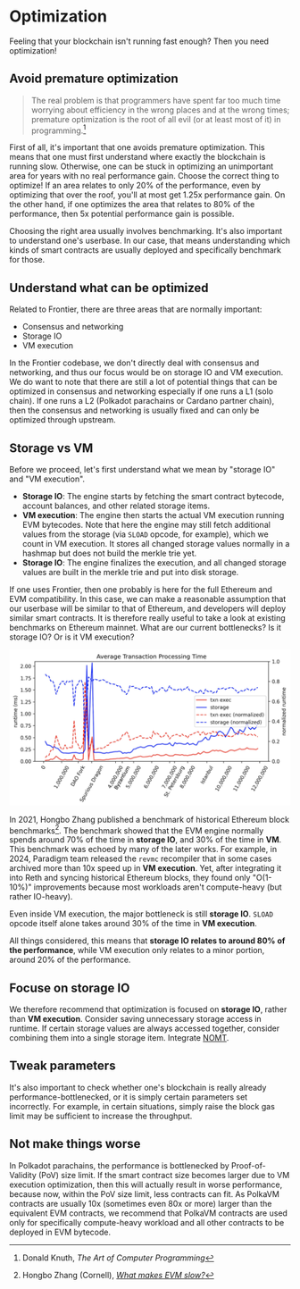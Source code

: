 # Optimization

Feeling that your blockchain isn't running fast enough? Then you need optimization!

## Avoid premature optimization

> The real problem is that programmers have spent far too much time worrying about efficiency in the wrong places and at the wrong times; premature optimization is the root of all evil (or at least most of it) in programming.[^knuth]

First of all, it's important that one avoids premature optimization. This means that one must first understand where exactly the blockchain is running slow. Otherwise, one can be stuck in optimizing an unimportant area for years with no real performance gain. Choose the correct thing to optimize! If an area relates to only 20% of the performance, even by optimizing that over the roof, you'll at most get 1.25x performance gain. On the other hand, if one optimizes the area that relates to 80% of the performance, then 5x potential performance gain is possible.

Choosing the right area usually involves benchmarking. It's also important to understand one's userbase. In our case, that means understanding which kinds of smart contracts are usually deployed and specifically benchmark for those.

## Understand what can be optimized

Related to Frontier, there are three areas that are normally important:

* Consensus and networking
* Storage IO
* VM execution

In the Frontier codebase, we don't directly deal with consensus and networking, and thus our focus would be on storage IO and VM execution. We do want to note that there are still a lot of potential things that can be optimized in consensus and networking especially if one runs a L1 (solo chain). If one runs a L2 (Polkadot parachains or Cardano partner chain), then the consensus and networking is usually fixed and can only be optimized through upstream.

## Storage vs VM

Before we proceed, let's first understand what we mean by "storage IO" and "VM execution".

* **Storage IO**: The engine starts by fetching the smart contract bytecode, account balances, and other related storage items.
* **VM execution**: The engine then starts the actual VM execution running EVM bytecodes. Note that here the engine may still fetch additional values from the storage (via `SLOAD` opcode, for example), which we count in VM execution. It stores all changed storage values normally in a hashmap but does not build the merkle trie yet.
* **Storage IO**: The engine finalizes the execution, and all changed storage values are built in the merkle trie and put into disk storage.

If one uses Frontier, then one probably is here for the full Ethereum and EVM compatibility. In this case, we can make a reasonable assumption that our userbase will be similar to that of Ethereum, and developers will deploy similar smart contracts. It is therefore really useful to take a look at existing benchmarks on Ethereum mainnet. What are our current bottlenecks? Is it storage IO? Or is it VM execution?

![Average transaction processing time](./optimization/transaction-processing-time.jpg)

In 2021, Hongbo Zhang published a benchmark of historical Ethereum block benchmarks[^zhang]. The benchmark showed that the EVM engine normally spends around 70% of the time in **storage IO**, and 30% of the time in **VM**. This benchmark was echoed by many of the later works. For example, in 2024, Paradigm team released the `revmc` recompiler that in some cases archived more than 10x speed up in **VM execution**. Yet, after integrating it into Reth and syncing historical Ethereum blocks, they found only "O(1-10%)" improvements because most workloads aren't compute-heavy (but rather IO-heavy).

Even inside VM execution, the major bottleneck is still **storage IO**. `SLOAD` opcode itself alone takes around 30% of the time in **VM execution**.

All things considered, this means that **storage IO relates to around 80% of the performance**, while VM execution only relates to a minor portion, around 20% of the performance.

## Focuse on storage IO

We therefore recommend that optimization is focused on **storage IO**, rather than **VM execution**. Consider saving unnecessary storage access in runtime. If certain storage values are always accessed together, consider combining them into a single storage item. Integrate [NOMT](https://www.rob.tech/blog/introducing-nomt/).

## Tweak parameters

It's also important to check whether one's blockchain is really already performance-bottlenecked, or it is simply certain parameters set incorrectly. For example, in certain situations, simply raise the block gas limit may be sufficient to increase the throughput.

## Not make things worse

In Polkadot parachains, the performance is bottlenecked by Proof-of-Validity (PoV) size limit. If the smart contract size becomes larger due to VM execution optimization, then this will actually result in worse performance, because now, within the PoV size limit, less contracts can fit. As PolkaVM contracts are usually 10x (sometimes even 80x or more) larger than the equivalent EVM contracts, we recommend that PolkaVM contracts are used only for specifically compute-heavy workload and all other contracts to be deployed in EVM bytecode. 

[^knuth]: Donald Knuth, *The Art of Computer Programming*
[^zhang]: Hongbo Zhang (Cornell), [*What makes EVM slow?*](https://www.youtube.com/watch?v=2_GX8iCVNrA)
